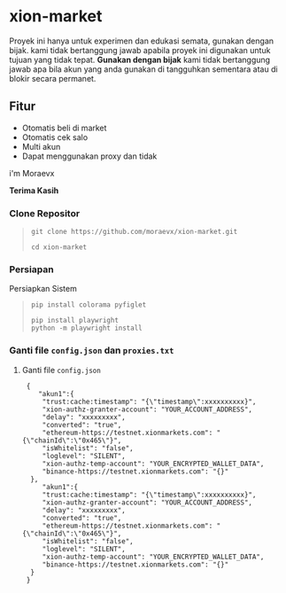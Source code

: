 # xion-market
Proyek ini hanya untuk experimen dan edukasi semata, gunakan dengan bijak. kami tidak bertanggung jawab apabila proyek ini digunakan untuk tujuan yang tidak tepat.
**Gunakan dengan bijak** kami tidak bertanggung jawab apa bila akun yang anda gunakan di tangguhkan sementara atau di blokir secara permanet.

## Fitur
- Otomatis beli di market
- Otomatis cek salo
- Multi akun
- Dapat menggunakan proxy dan tidak
  
i'm Moraevx 

**Terima Kasih**

### Clone Repositor

>```
>git clone https://github.com/moraevx/xion-market.git
>```
>```
>cd xion-market
>```

### Persiapan

Persiapkan Sistem  
>```
>pip install colorama pyfiglet
>```
>```
>pip install playwright
>python -m playwright install
>```
### Ganti file `config.json` dan `proxies.txt`

1. Ganti file `config.json`
   ```
    {
       "akun1":{
        "trust:cache:timestamp": "{\"timestamp\":xxxxxxxxxx}",
        "xion-authz-granter-account": "YOUR_ACCOUNT_ADDRESS",
        "delay": "xxxxxxxxx",
        "converted": "true",
        "ethereum-https://testnet.xionmarkets.com": "{\"chainId\":\"0x465\"}",
        "isWhitelist": "false",
        "loglevel": "SILENT",
        "xion-authz-temp-account": "YOUR_ENCRYPTED_WALLET_DATA",
        "binance-https://testnet.xionmarkets.com": "{}"
     },
        "akun1":{
        "trust:cache:timestamp": "{\"timestamp\":xxxxxxxxxx}",
        "xion-authz-granter-account": "YOUR_ACCOUNT_ADDRESS",
        "delay": "xxxxxxxxx",
        "converted": "true",
        "ethereum-https://testnet.xionmarkets.com": "{\"chainId\":\"0x465\"}",
        "isWhitelist": "false",
        "loglevel": "SILENT",
        "xion-authz-temp-account": "YOUR_ENCRYPTED_WALLET_DATA",
        "binance-https://testnet.xionmarkets.com": "{}"
     }
    }
  ```




